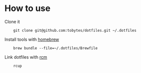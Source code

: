 How to use
========

Clone it

```
    git clone git@github.com:tobytes/dotfiles.git ~/.dotfiles
```

Install tools with [homebrew](https://github.com/Homebrew/homebrew)

```
    brew bundle --file=~/.dotfiles/Brewfile
```

Link dotfiles with [rcm](https://github.com/thoughtbot/rcm)

```
    rcup
```

